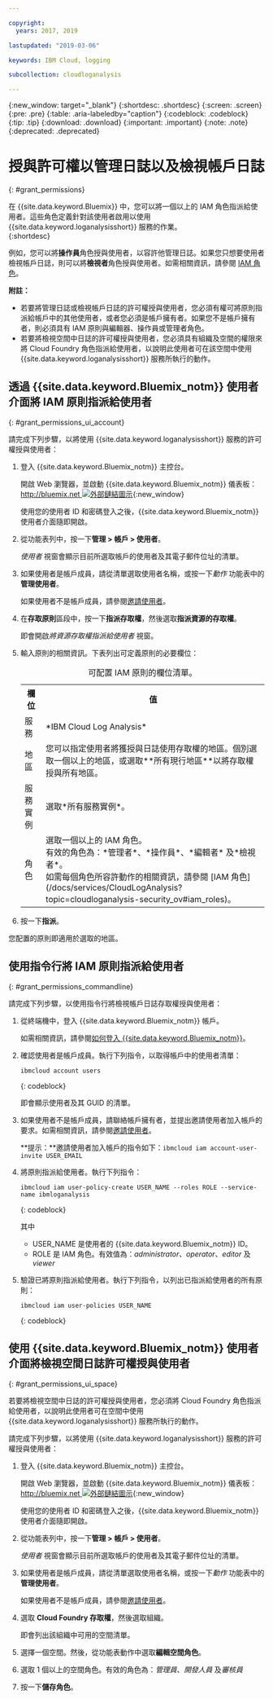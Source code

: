 ```yaml
---

copyright:
  years: 2017, 2019

lastupdated: "2019-03-06"

keywords: IBM Cloud, logging

subcollection: cloudloganalysis

---
```


{:new_window: target="_blank"}
{:shortdesc: .shortdesc}
{:screen: .screen}
{:pre: .pre}
{:table: .aria-labeledby="caption"}
{:codeblock: .codeblock}
{:tip: .tip}
{:download: .download}
{:important: .important}
{:note: .note}
{:deprecated: .deprecated}

# 授與許可權以管理日誌以及檢視帳戶日誌
{: #grant_permissions}

在 {{site.data.keyword.Bluemix}} 中，您可以將一個以上的 IAM 角色指派給使用者。這些角色定義針對該使用者啟用以使用 {{site.data.keyword.loganalysisshort}} 服務的作業。  
{:shortdesc}

例如，您可以將**操作員**角色授與使用者，以容許他管理日誌。如果您只想要使用者檢視帳戶日誌，則可以將**檢視者**角色授與使用者。如需相關資訊，請參閱 [IAM 角色](/docs/services/CloudLogAnalysis?topic=cloudloganalysis-security_ov#iam_roles)。

**附註：** 

* 若要將管理日誌或檢視帳戶日誌的許可權授與使用者，您必須有權可將原則指派給帳戶中的其他使用者，或者您必須是帳戶擁有者。如果您不是帳戶擁有者，則必須具有 IAM 原則與編輯器、操作員或管理者角色。
* 若要將檢視空間中日誌的許可權授與使用者，您必須具有組織及空間的權限來將 Cloud Foundry 角色指派給使用者，以說明此使用者可在該空間中使用 {{site.data.keyword.loganalysisshort}} 服務所執行的動作。 

## 透過 {{site.data.keyword.Bluemix_notm}} 使用者介面將 IAM 原則指派給使用者
{: #grant_permissions_ui_account}

請完成下列步驟，以將使用 {{site.data.keyword.loganalysisshort}} 服務的許可權授與使用者：

1. 登入 {{site.data.keyword.Bluemix_notm}} 主控台。

    開啟 Web 瀏覽器，並啟動 {{site.data.keyword.Bluemix_notm}} 儀表板：[http://bluemix.net ![外部鏈結圖示](../../../icons/launch-glyph.svg "外部鏈結圖示")](http://bluemix.net){:new_window}
	
	使用您的使用者 ID 和密碼登入之後，{{site.data.keyword.Bluemix_notm}} 使用者介面隨即開啟。

2. 從功能表列中，按一下**管理 > 帳戶 > 使用者**。 

    *使用者* 視窗會顯示目前所選取帳戶的使用者及其電子郵件位址的清單。
	
3. 如果使用者是帳戶成員，請從清單選取使用者名稱，或按一下*動作* 功能表中的**管理使用者**。

    如果使用者不是帳戶成員，請參閱[邀請使用者](/docs/iam?topic=iam-iamuserinv#iamuserinv)。

4. 在**存取原則**區段中，按一下**指派存取權**，然後選取**指派資源的存取權**。

    即會開啟*將資源存取權指派給使用者* 視窗。

5. 輸入原則的相關資訊。下表列出可定義原則的必要欄位： 

    <table>
	  <caption>可配置 IAM 原則的欄位清單。</caption>
	  <tr>
	    <th>欄位</th>
		<th>值</th>
	  </tr>
	  <tr>
	    <td>服務</td>
		<td>*IBM Cloud Log Analysis*</td>
	  </tr>	  
	  <tr>
	    <td>地區</td>
		<td>您可以指定使用者將獲授與日誌使用存取權的地區。個別選取一個以上的地區，或選取**所有現行地區**以將存取權授與所有地區。</td>
	  </tr>
	  <tr>
	    <td>服務實例</td>
		<td>選取*所有服務實例*。</td>
	  </tr>
	  <tr>
	    <td>角色</td>
		<td>選取一個以上的 IAM 角色。<br>有效的角色為：*管理者*、*操作員*、*編輯者* 及*檢視者*。<br>如需每個角色所容許動作的相關資訊，請參閱 [IAM 角色](/docs/services/CloudLogAnalysis?topic=cloudloganalysis-security_ov#iam_roles)。</td>
	  </tr>
     </table>
	
6. 按一下**指派**。
	
您配置的原則即適用於選取的地區。 


## 使用指令行將 IAM 原則指派給使用者
{: #grant_permissions_commandline}

請完成下列步驟，以使用指令行將檢視帳戶日誌存取權授與使用者：

1. 從終端機中，登入 {{site.data.keyword.Bluemix_notm}} 帳戶。 

    如需相關資訊，請參閱[如何登入 {{site.data.keyword.Bluemix_notm}}](/docs/services/CloudLogAnalysis/qa?topic=cloudloganalysis-cli_qa#login)。

2. 確認使用者是帳戶成員。執行下列指令，以取得帳戶中的使用者清單：

    ```
	ibmcloud account users
	```
    {: codeblock}	

	即會顯示使用者及其 GUID 的清單。

3. 如果使用者不是帳戶成員，請聯絡帳戶擁有者，並提出邀請使用者加入帳戶的要求。如需相關資訊，請參閱[邀請使用者](/docs/iam?topic=iam-iamuserinv#iamuserinv)。

    **提示：**邀請使用者加入帳戶的指令如下：`ibmcloud iam account-user-invite USER_EMAIL`
		
4. 將原則指派給使用者。執行下列指令：

    ```
    ibmcloud iam user-policy-create USER_NAME --roles ROLE --service-name ibmloganalysis
	```
	{: codeblock}

	其中
    * USER_NAME 是使用者的 {{site.data.keyword.Bluemix_notm}} ID。
	* ROLE 是 IAM 角色。有效值為：*administrator*、*operator*、*editor* 及 *viewer*

5. 驗證已將原則指派給使用者。執行下列指令，以列出已指派給使用者的所有原則：

    ```
    ibmcloud iam user-policies USER_NAME
	```
	{: codeblock}




## 使用 {{site.data.keyword.Bluemix_notm}} 使用者介面將檢視空間日誌許可權授與使用者
{: #grant_permissions_ui_space}

若要將檢視空間中日誌的許可權授與使用者，您必須將 Cloud Foundry 角色指派給使用者，以說明此使用者可在空間中使用 {{site.data.keyword.loganalysisshort}} 服務所執行的動作。 

請完成下列步驟，以將使用 {{site.data.keyword.loganalysisshort}} 服務的許可權授與使用者：

1. 登入 {{site.data.keyword.Bluemix_notm}} 主控台。

    開啟 Web 瀏覽器，並啟動 {{site.data.keyword.Bluemix_notm}} 儀表板：[http://bluemix.net ![外部鏈結圖示](../../../icons/launch-glyph.svg "外部鏈結圖示")](http://bluemix.net){:new_window}
	
	使用您的使用者 ID 和密碼登入之後，{{site.data.keyword.Bluemix_notm}} 使用者介面隨即開啟。

2. 從功能表列中，按一下**管理 > 帳戶 > 使用者**。 

    *使用者* 視窗會顯示目前所選取帳戶的使用者及其電子郵件位址的清單。
	
3. 如果使用者是帳戶成員，請從清單選取使用者名稱，或按一下*動作* 功能表中的**管理使用者**。

    如果使用者不是帳戶成員，請參閱[邀請使用者](/docs/iam?topic=iam-iamuserinv#iamuserinv)。

4. 選取 **Cloud Foundry 存取權**，然後選取組織。

    即會列出該組織中可用的空間清單。

5. 選擇一個空間。然後，從功能表動作中選取**編輯空間角色**。

6. 選取 1 個以上的空間角色。有效的角色為：*管理員*、*開發人員* 及*審核員*
	
7. 按一下**儲存角色**。




